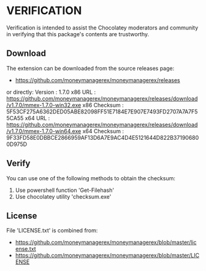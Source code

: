 # VERIFICATION
Verification is intended to assist the Chocolatey moderators and community in verifying that this package's contents are trustworthy.

## Download
The extension can be downloaded from the source releases page:
- https://github.com/moneymanagerex/moneymanagerex/releases

or directly:
Version      : 1.7.0
x86 URL      : https://github.com/moneymanagerex/moneymanagerex/releases/download/v1.7.0/mmex-1.7.0-win32.exe
x86 Checksum : 5F53CF275A6362DED05ABE82098FF51E7184E7E907E7493FD2707A7A7F55CA55
x64 URL      : https://github.com/moneymanagerex/moneymanagerex/releases/download/v1.7.0/mmex-1.7.0-win64.exe
x64 Checksum : 9F33FD58E0DBBCE2866959AF13D6A7E9AC4D4E5121644D822B371906800D975D

## Verify
You can use one of the following methods to obtain the checksum:
1. Use powershell function 'Get-Filehash'
2. Use chocolatey utility 'checksum.exe'


## License
File 'LICENSE.txt' is combined from:
- https://github.com/moneymanagerex/moneymanagerex/blob/master/license.txt
- https://github.com/moneymanagerex/moneymanagerex/blob/master/LICENSE

